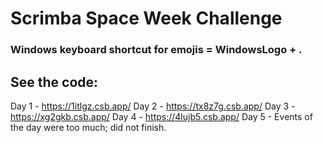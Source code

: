 # Scrimba Space Week Challenge

### Windows keyboard shortcut for emojis = WindowsLogo + .

## See the code:

Day 1 - https://1itlgz.csb.app/
Day 2 - https://tx8z7g.csb.app/
Day 3 - https://xg2gkb.csb.app/
Day 4 - https://4lujb5.csb.app/
Day 5 - Events of the day were too much; did not finish.
